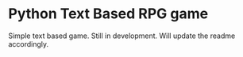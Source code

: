 # Python Text Based RPG game
Simple text based game. Still in development. Will update the readme accordingly.
